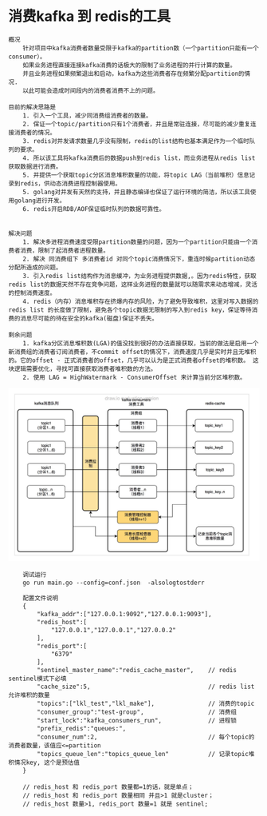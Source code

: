 
# 消费kafka 到 redis的工具

    概况
        针对项目中kafka消费者数量受限于kafka的partition数（一个partition只能有一个consumer）。
        如果业务进程直接连接kafka消费的话极大的限制了业务进程的并行计算的数量。
        并且业务进程如果频繁退出和启动，kafka为这些消费者存在频繁分配partition的情况. 
        以此可能会造成时间段内的消费者消费不上的问题。

    目前的解决思路是
        1. 引入一个工具，减少同消费组消费者的数量。
        2. 保证一个topic/partition只有1个消费者，并且是常驻连接，尽可能的减少重复连接消费者的情况。
        3. redis对并发请求数量几乎没有限制，redis的list结构也基本满足作为一个临时队列的要求。
        4. 所以该工具将kafka消费后的数据push到redis list，而业务进程从redis list获取数据进行消费。
        5. 并提供一个获取topic分区消息堆积数量的功能，将topic LAG（当前堆积）信息记录到redis，供动态消费进程控制器使用。
        5. golang对并发有天然的支持，并且静态编译也保证了运行环境的简洁，所以该工具使用golang进行开发。
        6. redis开启RDB/AOF保证临时队列的数据可靠性。


    解决问题
        1. 解决多进程消费速度受限partition数量的问题，因为一个partition只能由一个消费者消费，限制了起消费者进程数量。
        2. 解决 同消费组下 多消费者id 对同个topic消费情况下，重连时候partition动态分配所造成的问题。
        3. 引入redis list结构作为消息缓冲，为业务进程提供数据,。因为redis特性，获取redis list的数据天然不存在竞争问题，这样业务进程的数量就可以随需求来动态增减，灵活的控制消费速度。
        4. redis（内存）消息堆积存在挤爆内存的风险，为了避免导致堆积，这里对写入数据的redis list 的长度做了限制，避免各个topic数据无限制的写入到redis key，保证等待消费的消息尽可能的待在安全的kafka(磁盘)保证不丢失。

    剩余问题
        1. kafka分区消息堆积数(LGA)的值没找到很好的办法直接获取，当前的做法是启用一个新消费组的消费者订阅消费者，不commit offset的情况下，消费速度几乎是实时并且无堆积的。它的offset - 正式消费者的offset，几乎可以认为是正式消费者offset的堆积数。 这块逻辑需要优化，寻找可直接获取消费者堆积数的方法。
        2. 使用 LAG = HighWatermark - ConsumerOffset 来计算当前分区堆积数。

![image](https://github.com/liukelin/kafka_consumers/raw/master/img/1587032745802.jpg)

```
    调试运行
    go run main.go --config=conf.json  -alsologtostderr
```

```
    配置文件说明
    {
        "kafka_addr":["127.0.0.1:9092","127.0.0.1:9093"],
        "redis_host":[
            "127.0.0.1","127.0.0.1","127.0.0.2"
        ],
        "redis_port":[
            "6379"
        ],
        "sentinel_master_name":"redis_cache_master",    // redis sentinel模式下必填
        "cache_size":5,                                 // redis list允许堆积的数量
        "topics":["lkl_test","lkl_make"],               // 消费的topic
        "consumer_group":"test-group",                  // 消费组
        "start_lock":"kafka_consumers_run",             // 进程锁
        "prefix_redis":"queues:",
        "consumer_num":2,                               // 每个topic的消费者数量，该值应<=partition
        "topics_queue_len":"topics_queue_len"           // 记录topic堆积情况key, 这个是预估值
    }

    // redis_host 和 redis_port 数量都=1的话，就是单点； 
    // redis_host 和 redis_port 数量相同 并且>1 就是cluster；
    // redis_host 数量>1, redis_port 数量=1 就是 sentinel;
```
